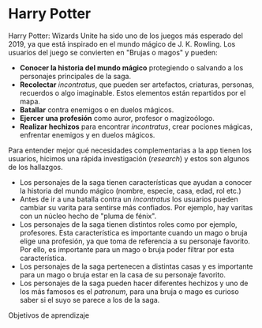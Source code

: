 # Harry Potter

Harry Potter: Wizards Unite ha sido uno de los juegos más esperado del 2019, 
ya que está inspirado en el mundo mágico de J. K. Rowling. Los usuarios del 
juego se convierten en "Brujas o magos" y pueden:

- **Conocer la historia del mundo mágico** protegiendo o salvando a los personajes 
  principales de la saga.
- **Recolectar** _incontratus_, que pueden ser artefactos, criaturas, personas, 
  recuerdos o algo imaginable. Estos elementos están repartidos por el mapa.
- **Batallar** contra enemigos o en duelos mágicos.
- **Ejercer una profesión** como auror, profesor o magizoólogo.
- **Realizar hechizos** para encontrar _incontratus_, crear pociones mágicas, enfrentar 
  enemigos y en duelos mágicos.

Para entender mejor qué necesidades complementarias a la app tienen los usuarios, 
hicimos una rápida investigación (_research_) y estos son algunos de los hallazgos.

- Los personajes de la saga tienen características que ayudan a conocer la historia 
  del mundo mágico (nombre, especie, casa, edad, rol etc.)
- Antes de ir a una batalla contra un _incontratus_ los usuarios pueden cambiar su 
  varita para sentirse más confiados. Por ejemplo, hay varitas con un núcleo hecho 
  de "pluma de fénix".
- Los personajes de la saga tienen distintos roles como por ejemplo, profesores. Esta
  característica es importante cuando un mago o bruja elige una profesión, ya que 
  toma de referencia a su personaje favorito. Por ello, es importante para un mago o 
  bruja poder filtrar por esta característica.
- Los personajes de la saga pertenecen a distintas casas y es importante para un
  mago o bruja estar en la casa de su personaje favorito.
- Los personajes de la saga pueden hacer diferentes hechizos y uno de los más famosos 
  es el _patronum_, para una bruja o mago es curioso saber si el suyo se parece a los de
  la saga.

Objetivos de aprendizaje